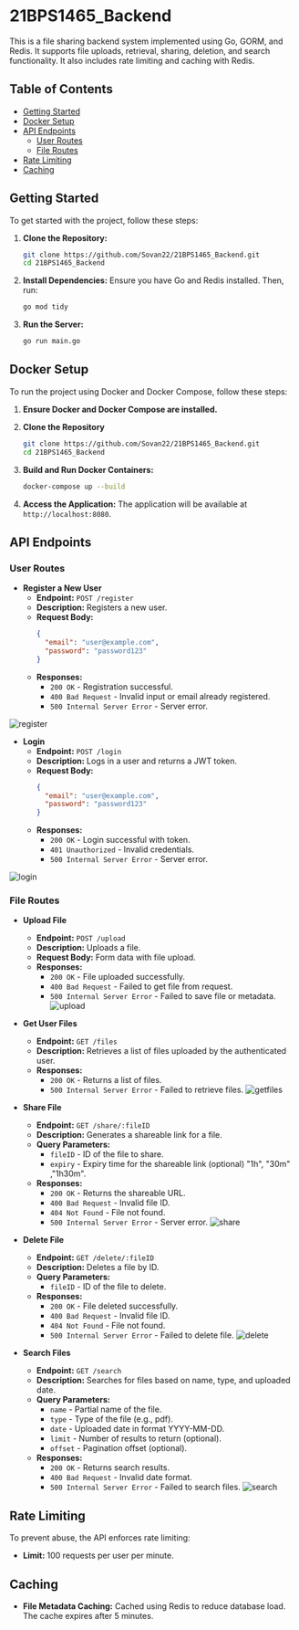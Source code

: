 # 21BPS1465_Backend
This is a file sharing backend system implemented using Go, GORM, and Redis. It supports file uploads, retrieval, sharing, deletion, and search functionality. It also includes rate limiting and caching with Redis.

## Table of Contents
- [Getting Started](#getting-started)
- [Docker Setup](#docker-setup)
- [API Endpoints](#api-endpoints)
  - [User Routes](#user-routes)
  - [File Routes](#file-routes)
- [Rate Limiting](#rate-limiting)
- [Caching](#caching)


## Getting Started

To get started with the project, follow these steps:

1. **Clone the Repository:**
    ```bash
    git clone https://github.com/Sovan22/21BPS1465_Backend.git
    cd 21BPS1465_Backend
    ```

2. **Install Dependencies:**
    Ensure you have Go and Redis installed. Then, run:
    ```bash
    go mod tidy
    ```

3. **Run the Server:**
    ```bash
    go run main.go
    ```

## Docker Setup

To run the project using Docker and Docker Compose, follow these steps:

1. **Ensure Docker and Docker Compose are installed.**

2. **Clone the Repository**

    ```bash
    git clone https://github.com/Sovan22/21BPS1465_Backend.git
    cd 21BPS1465_Backend
    ```

3. **Build and Run Docker Containers:**

    ```bash
    docker-compose up --build
    ```

4. **Access the Application:**
    The application will be available at `http://localhost:8080`.

## API Endpoints

### User Routes

- **Register a New User**
  - **Endpoint:** `POST /register`
  - **Description:** Registers a new user.
  - **Request Body:**
    ```json
    {
      "email": "user@example.com",
      "password": "password123"
    }
    ```
  - **Responses:**
    - `200 OK` - Registration successful.
    - `400 Bad Request` - Invalid input or email already registered.
    - `500 Internal Server Error` - Server error.
   
 ![register](https://github.com/user-attachments/assets/122eb2b0-3a86-4cc5-8bf4-b860936e076e)


- **Login**
  - **Endpoint:** `POST /login`
  - **Description:** Logs in a user and returns a JWT token.
  - **Request Body:**
    ```json
    {
      "email": "user@example.com",
      "password": "password123"
    }
    ```
  - **Responses:**
    - `200 OK` - Login successful with token.
    - `401 Unauthorized` - Invalid credentials.
    - `500 Internal Server Error` - Server error.

 ![login](https://github.com/user-attachments/assets/b16546b3-d7db-4817-b29d-bea05e8c8f34)


### File Routes

- **Upload File**
  - **Endpoint:** `POST /upload`
  - **Description:** Uploads a file.
  - **Request Body:** Form data with file upload.
  - **Responses:**
    - `200 OK` - File uploaded successfully.
    - `400 Bad Request` - Failed to get file from request.
    - `500 Internal Server Error` - Failed to save file or metadata.
 ![upload](https://github.com/user-attachments/assets/33d569e7-8937-4a10-9612-e7a96467d466)

- **Get User Files**
  - **Endpoint:** `GET /files`
  - **Description:** Retrieves a list of files uploaded by the authenticated user.
  - **Responses:**
    - `200 OK` - Returns a list of files.
    - `500 Internal Server Error` - Failed to retrieve files.
 ![getfiles](https://github.com/user-attachments/assets/a7396db5-b315-49e2-8bfa-58a6872a5f50)

- **Share File**
  - **Endpoint:** `GET /share/:fileID`
  - **Description:** Generates a shareable link for a file.
  - **Query Parameters:**
    - `fileID` - ID of the file to share.
    - `expiry` - Expiry time for the shareable link (optional) "1h", "30m" ,"1h30m".
  - **Responses:**
    - `200 OK` - Returns the shareable URL.
    - `400 Bad Request` - Invalid file ID.
    - `404 Not Found` - File not found.
    - `500 Internal Server Error` - Server error.
  ![share](https://github.com/user-attachments/assets/8efd44f9-9187-4c43-bc31-06db09665667)

- **Delete File**
  - **Endpoint:** `GET /delete/:fileID`
  - **Description:** Deletes a file by ID.
  - **Query Parameters:**
    - `fileID` - ID of the file to delete.
  - **Responses:**
    - `200 OK` - File deleted successfully.
    - `400 Bad Request` - Invalid file ID.
    - `404 Not Found` - File not found.
    - `500 Internal Server Error` - Failed to delete file.
  ![delete](https://github.com/user-attachments/assets/94197851-1bb4-4c56-bc95-f35a93d8e2bd)


- **Search Files**
  - **Endpoint:** `GET /search`
  - **Description:** Searches for files based on name, type, and uploaded date.
  - **Query Parameters:**
    - `name` - Partial name of the file.
    - `type` - Type of the file (e.g., pdf).
    - `date` - Uploaded date in format YYYY-MM-DD.
    - `limit` - Number of results to return (optional).
    - `offset` - Pagination offset (optional).
  - **Responses:**
    - `200 OK` - Returns search results.
    - `400 Bad Request` - Invalid date format.
    - `500 Internal Server Error` - Failed to search files.
 ![search](https://github.com/user-attachments/assets/18b9bdb4-60da-434b-9dc1-7b6179a7acca)

## Rate Limiting

To prevent abuse, the API enforces rate limiting:
- **Limit:** 100 requests per user per minute.

## Caching

- **File Metadata Caching:** Cached using Redis to reduce database load. The cache expires after 5 minutes.
  

